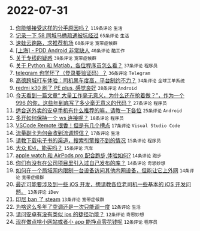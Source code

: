 # 2022-07-31

1. [你能够接受这样的分手原因吗？](https://www.v2ex.com/t/869788) `119条评论` `生活`
1. [记录一下 58 同城马桶疏通被坑经过](https://www.v2ex.com/t/869740) `65条评论` `生活`
1. [速蛙云跑路，求推荐机场](https://www.v2ex.com/t/869734) `60条评论` `宽带症候群`
1. [[上海] - PDD Android 非常缺人](https://www.v2ex.com/t/869790) `40条评论` `酷工作`
1. [关于专线的疑惑](https://www.v2ex.com/t/869775) `39条评论` `宽带症候群`
1. [关于 Python 和 Matlab，各位程序员怎么看？](https://www.v2ex.com/t/869764) `37条评论` `程序员`
1. [telegram 也学坏了（登录要验证码）？](https://www.v2ex.com/t/869726) `36条评论` `Telegram`
1. [高德跨城打车体验：司机黑车度高，平台制约不力？](https://www.v2ex.com/t/869757) `34条评论` `全球工单系统`
1. [redmi k30 刷了 PE plus, 感觉良好](https://www.v2ex.com/t/869772) `28条评论` `Android`
1. [今天看到一篇文章“ 大量工作毫无意义，为什么还在抢着做？”，作为一个 996 的你，这些年到底写了多少毫无意义的代码？](https://www.v2ex.com/t/869784) `27条评论` `程序员`
1. [适合送外卖的安卓手机有什么推荐的嘛，请教一下各位](https://www.v2ex.com/t/869810) `25条评论` `Android`
1. [多开如何保持一个 ws 连接呢？](https://www.v2ex.com/t/869725) `18条评论` `程序员`
1. [VSCode Remote 很香！但是有几个槽点](https://www.v2ex.com/t/869781) `17条评论` `Visual Studio Code`
1. [流量副卡为何会收到流调短信？](https://www.v2ex.com/t/869768) `17条评论` `生活`
1. [请教下载电子书的渠道，搜索引擎搜不到的情况](https://www.v2ex.com/t/869830) `15条评论` `程序员`
1. [大众 ID4，能买吗？](https://www.v2ex.com/t/869815) `15条评论` `汽车`
1. [apple watch 和 AirPods pro 配合跑步,体验如何?](https://www.v2ex.com/t/869797) `14条评论` `跑步`
1. [你们有没有在公司项目里引入过自己发布的库？](https://www.v2ex.com/t/869756) `14条评论` `奇思妙想`
1. [如何在一个局域网内限制一台设备访问其他内网设备，但能让它上外网](https://www.v2ex.com/t/869730) `14条评论` `宽带症候群`
1. [最近可能要涉及到一些 iOS 开发，想请教各位老司机一些基本的 iOS 开发问题。](https://www.v2ex.com/t/869746) `13条评论` `iDev`
1. [印尼 ban 了 steam](https://www.v2ex.com/t/869731) `13条评论` `宽带症候群`
1. [为啥这么多年了空调还是一次只能调一度](https://www.v2ex.com/t/869825) `12条评论` `生活`
1. [请问安卓有没有类似 ios 的捷径功能？](https://www.v2ex.com/t/869793) `12条评论` `奇思妙想`
1. [现在做点啥小网站或者小 app 能挣点零花钱呢](https://www.v2ex.com/t/869791) `12条评论` `程序员`
